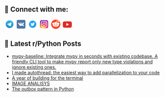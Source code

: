 ## 🔎 Connect with me:
[<img src="https://github.com/bullbesh/bullbesh/blob/main/images/Telegram.png" width="32" height="32" />](https://t.me/bullbesh)
[<img src="https://github.com/bullbesh/bullbesh/blob/main/images/VK.png" width="32" height="32" />](https://vk.com/bullbesh)
[<img src="https://github.com/bullbesh/bullbesh/blob/main/images/Twitter.png" width="32" height="32" />](https://twitter.com/bullbesh1)
[<img src="https://github.com/bullbesh/bullbesh/blob/main/images/Instagram.png" width="32" height="32" />](https://www.instagram.com/bullbesh)
[<img src="https://github.com/bullbesh/bullbesh/blob/main/images/Reddit.png" width="32" height="32" />](https://www.reddit.com/user/bullbesh)
[<img src="https://github.com/bullbesh/bullbesh/blob/main/images/YouTube.png" width="32" height="32" />](https://www.youtube.com/channel/UCtfjRs6uzgq5mfm8S06WTcg)

## 📕 Latest r/Python Posts
<!-- BLOG-POST-LIST:START -->
- [mypy-baseline: Integrate mypy in seconds with existing codebase. A friendly CLI tool to make mypy report only new type violations and ignore existing ones.](https://www.reddit.com/r/Python/comments/zso38g/mypybaseline_integrate_mypy_in_seconds_with/)
- [I made autothread: the easiest way to add parallelization to your code](https://www.reddit.com/r/Python/comments/zsmf1j/i_made_autothread_the_easiest_way_to_add/)
- [A year of building for the terminal](https://www.reddit.com/r/Python/comments/zsm77r/a_year_of_building_for_the_terminal/)
- [IMAGE ANALISYS](https://www.reddit.com/r/Python/comments/zsm4uv/image_analisys/)
- [The outbox pattern in Python](https://www.reddit.com/r/Python/comments/zsllxd/the_outbox_pattern_in_python/)
<!-- BLOG-POST-LIST:END -->
